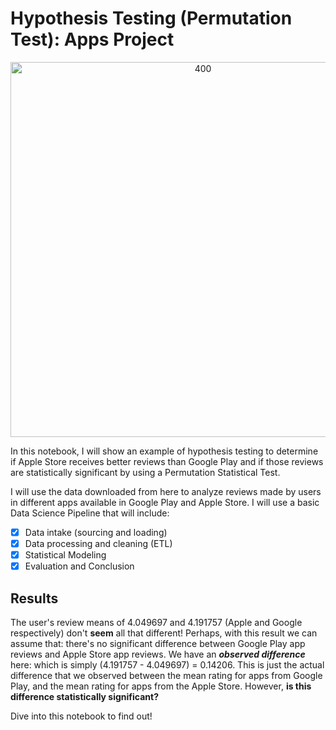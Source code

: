 # Hypothesis Testing (Permutation Test): Apps Project #

<p align="center">
	<img src="https://specifications-pro.com/wp-content/uploads/2019/12/%D9%85%D8%AA%D8%AC%D8%B1.jpg" alt="400" width="600"/>
</p>

In this notebook, I will show an example of hypothesis testing to determine if Apple Store receives better reviews than Google Play and if those reviews are statistically significant by using a Permutation Statistical Test.

I will use the data downloaded from here to analyze reviews made by users in different apps available in Google Play and Apple Store. I will use a basic Data Science Pipeline that will include:

- [x] Data intake (sourcing and loading)
- [x] Data processing and cleaning (ETL)
- [x] Statistical Modeling
- [x] Evaluation and Conclusion

## Results ##

The user's review means of 4.049697 and 4.191757 (Apple and Google respectively) don't **seem** all that different! Perhaps, with this result we can assume that: there's no significant difference between Google Play app reviews and Apple Store app reviews. We have an ***observed difference*** here: which is simply (4.191757 - 4.049697) = 0.14206. This is just the actual difference that we observed between the mean rating for apps from Google Play, and the mean rating for apps from the Apple Store. However, **is this difference statistically significant?**

Dive into this notebook to find out!
